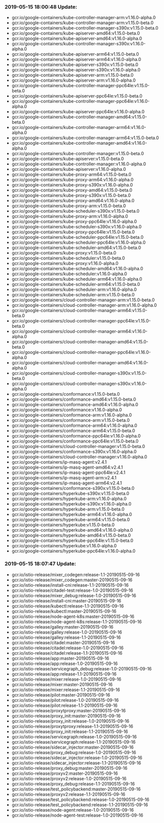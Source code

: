 ### 2019-05-15 18:00:48 Update:

- gcr.io/google-containers/kube-controller-manager-arm:v1.16.0-alpha.0
- gcr.io/google-containers/kube-controller-manager-arm:v1.15.0-beta.0
- gcr.io/google-containers/kube-controller-manager-s390x:v1.15.0-beta.0
- gcr.io/google-containers/kube-apiserver-amd64:v1.15.0-beta.0
- gcr.io/google-containers/kube-apiserver-amd64:v1.16.0-alpha.0
- gcr.io/google-containers/kube-controller-manager-s390x:v1.16.0-alpha.0
- gcr.io/google-containers/kube-apiserver-arm64:v1.15.0-beta.0
- gcr.io/google-containers/kube-apiserver-arm64:v1.16.0-alpha.0
- gcr.io/google-containers/kube-apiserver-s390x:v1.15.0-beta.0
- gcr.io/google-containers/kube-apiserver-s390x:v1.16.0-alpha.0
- gcr.io/google-containers/kube-apiserver-arm:v1.15.0-beta.0
- gcr.io/google-containers/kube-apiserver-arm:v1.16.0-alpha.0
- gcr.io/google-containers/kube-controller-manager-ppc64le:v1.15.0-beta.0
- gcr.io/google-containers/kube-apiserver-ppc64le:v1.15.0-beta.0
- gcr.io/google-containers/kube-controller-manager-ppc64le:v1.16.0-alpha.0
- gcr.io/google-containers/kube-apiserver-ppc64le:v1.16.0-alpha.0
- gcr.io/google-containers/kube-controller-manager-amd64:v1.15.0-beta.0
- gcr.io/google-containers/kube-controller-manager-arm64:v1.16.0-alpha.0
- gcr.io/google-containers/kube-controller-manager-arm64:v1.15.0-beta.0
- gcr.io/google-containers/kube-controller-manager-amd64:v1.16.0-alpha.0
- gcr.io/google-containers/kube-controller-manager:v1.15.0-beta.0
- gcr.io/google-containers/kube-apiserver:v1.15.0-beta.0
- gcr.io/google-containers/kube-controller-manager:v1.16.0-alpha.0
- gcr.io/google-containers/kube-apiserver:v1.16.0-alpha.0
- gcr.io/google-containers/kube-proxy-arm64:v1.15.0-beta.0
- gcr.io/google-containers/kube-proxy-arm64:v1.16.0-alpha.0
- gcr.io/google-containers/kube-proxy-s390x:v1.16.0-alpha.0
- gcr.io/google-containers/kube-proxy-amd64:v1.15.0-beta.0
- gcr.io/google-containers/kube-proxy-s390x:v1.15.0-beta.0
- gcr.io/google-containers/kube-proxy-amd64:v1.16.0-alpha.0
- gcr.io/google-containers/kube-proxy-arm:v1.15.0-beta.0
- gcr.io/google-containers/kube-scheduler-s390x:v1.15.0-beta.0
- gcr.io/google-containers/kube-proxy-arm:v1.16.0-alpha.0
- gcr.io/google-containers/kube-proxy-ppc64le:v1.16.0-alpha.0
- gcr.io/google-containers/kube-scheduler-s390x:v1.16.0-alpha.0
- gcr.io/google-containers/kube-proxy-ppc64le:v1.15.0-beta.0
- gcr.io/google-containers/kube-scheduler-ppc64le:v1.15.0-beta.0
- gcr.io/google-containers/kube-scheduler-ppc64le:v1.16.0-alpha.0
- gcr.io/google-containers/kube-scheduler-amd64:v1.15.0-beta.0
- gcr.io/google-containers/kube-proxy:v1.15.0-beta.0
- gcr.io/google-containers/kube-scheduler:v1.15.0-beta.0
- gcr.io/google-containers/kube-proxy:v1.16.0-alpha.0
- gcr.io/google-containers/kube-scheduler-amd64:v1.16.0-alpha.0
- gcr.io/google-containers/kube-scheduler:v1.16.0-alpha.0
- gcr.io/google-containers/kube-scheduler-arm64:v1.16.0-alpha.0
- gcr.io/google-containers/kube-scheduler-arm64:v1.15.0-beta.0
- gcr.io/google-containers/kube-scheduler-arm:v1.16.0-alpha.0
- gcr.io/google-containers/kube-scheduler-arm:v1.15.0-beta.0
- gcr.io/google-containers/cloud-controller-manager-arm:v1.15.0-beta.0
- gcr.io/google-containers/cloud-controller-manager-arm:v1.16.0-alpha.0
- gcr.io/google-containers/cloud-controller-manager-arm64:v1.15.0-beta.0
- gcr.io/google-containers/cloud-controller-manager-ppc64le:v1.15.0-beta.0
- gcr.io/google-containers/cloud-controller-manager-arm64:v1.16.0-alpha.0
- gcr.io/google-containers/cloud-controller-manager-amd64:v1.15.0-beta.0
- gcr.io/google-containers/cloud-controller-manager-ppc64le:v1.16.0-alpha.0
- gcr.io/google-containers/cloud-controller-manager-amd64:v1.16.0-alpha.0
- gcr.io/google-containers/cloud-controller-manager-s390x:v1.15.0-beta.0
- gcr.io/google-containers/cloud-controller-manager-s390x:v1.16.0-alpha.0
- gcr.io/google-containers/conformance:v1.15.0-beta.0
- gcr.io/google-containers/conformance-amd64:v1.15.0-beta.0
- gcr.io/google-containers/conformance-amd64:v1.16.0-alpha.0
- gcr.io/google-containers/conformance:v1.16.0-alpha.0
- gcr.io/google-containers/conformance-arm:v1.16.0-alpha.0
- gcr.io/google-containers/conformance-arm:v1.15.0-beta.0
- gcr.io/google-containers/conformance-arm64:v1.16.0-alpha.0
- gcr.io/google-containers/conformance-arm64:v1.15.0-beta.0
- gcr.io/google-containers/conformance-ppc64le:v1.16.0-alpha.0
- gcr.io/google-containers/conformance-ppc64le:v1.15.0-beta.0
- gcr.io/google-containers/cloud-controller-manager:v1.15.0-beta.0
- gcr.io/google-containers/conformance-s390x:v1.16.0-alpha.0
- gcr.io/google-containers/cloud-controller-manager:v1.16.0-alpha.0
- gcr.io/google-containers/ip-masq-agent:v2.4.1
- gcr.io/google-containers/ip-masq-agent-amd64:v2.4.1
- gcr.io/google-containers/ip-masq-agent-ppc64le:v2.4.1
- gcr.io/google-containers/ip-masq-agent-arm:v2.4.1
- gcr.io/google-containers/ip-masq-agent-arm64:v2.4.1
- gcr.io/google-containers/conformance-s390x:v1.15.0-beta.0
- gcr.io/google-containers/hyperkube-s390x:v1.15.0-beta.0
- gcr.io/google-containers/hyperkube-arm:v1.16.0-alpha.0
- gcr.io/google-containers/hyperkube-s390x:v1.16.0-alpha.0
- gcr.io/google-containers/hyperkube-arm:v1.15.0-beta.0
- gcr.io/google-containers/hyperkube-arm64:v1.16.0-alpha.0
- gcr.io/google-containers/hyperkube-arm64:v1.15.0-beta.0
- gcr.io/google-containers/hyperkube:v1.15.0-beta.0
- gcr.io/google-containers/hyperkube-amd64:v1.16.0-alpha.0
- gcr.io/google-containers/hyperkube-amd64:v1.15.0-beta.0
- gcr.io/google-containers/hyperkube-ppc64le:v1.15.0-beta.0
- gcr.io/google-containers/hyperkube:v1.16.0-alpha.0
- gcr.io/google-containers/hyperkube-ppc64le:v1.16.0-alpha.0
### 2019-05-15 18:07:47 Update:

- gcr.io/istio-release/mixer_codegen:release-1.1-20190515-09-16
- gcr.io/istio-release/mixer_codegen:master-20190515-09-16
- gcr.io/istio-release/install-cni:release-1.1-20190515-09-16
- gcr.io/istio-release/citadel-test:release-1.0-20190515-09-16
- gcr.io/istio-release/mixer_debug:release-1.0-20190515-09-16
- gcr.io/istio-release/install-cni:master-20190515-09-16
- gcr.io/istio-release/kubectl:release-1.1-20190515-09-16
- gcr.io/istio-release/kubectl:master-20190515-09-16
- gcr.io/istio-release/node-agent-k8s:master-20190515-09-16
- gcr.io/istio-release/node-agent-k8s:release-1.1-20190515-09-16
- gcr.io/istio-release/galley:master-20190515-09-16
- gcr.io/istio-release/galley:release-1.0-20190515-09-16
- gcr.io/istio-release/galley:release-1.1-20190515-09-16
- gcr.io/istio-release/citadel:master-20190515-09-16
- gcr.io/istio-release/citadel:release-1.0-20190515-09-16
- gcr.io/istio-release/citadel:release-1.1-20190515-09-16
- gcr.io/istio-release/app:master-20190515-09-16
- gcr.io/istio-release/app:release-1.0-20190515-09-16
- gcr.io/istio-release/servicegraph_debug:release-1.0-20190515-09-16
- gcr.io/istio-release/app:release-1.1-20190515-09-16
- gcr.io/istio-release/mixer:release-1.0-20190515-09-16
- gcr.io/istio-release/mixer:master-20190515-09-16
- gcr.io/istio-release/mixer:release-1.1-20190515-09-16
- gcr.io/istio-release/pilot:master-20190515-09-16
- gcr.io/istio-release/pilot:release-1.0-20190515-09-16
- gcr.io/istio-release/pilot:release-1.1-20190515-09-16
- gcr.io/istio-release/proxytproxy:master-20190515-09-16
- gcr.io/istio-release/proxy_init:master-20190515-09-16
- gcr.io/istio-release/proxy_init:release-1.0-20190515-09-16
- gcr.io/istio-release/proxytproxy:release-1.1-20190515-09-16
- gcr.io/istio-release/proxy_init:release-1.1-20190515-09-16
- gcr.io/istio-release/servicegraph:release-1.0-20190515-09-16
- gcr.io/istio-release/servicegraph:release-1.1-20190515-09-16
- gcr.io/istio-release/sidecar_injector:master-20190515-09-16
- gcr.io/istio-release/proxy_debug:release-1.0-20190515-09-16
- gcr.io/istio-release/sidecar_injector:release-1.0-20190515-09-16
- gcr.io/istio-release/sidecar_injector:release-1.1-20190515-09-16
- gcr.io/istio-release/proxy_debug:master-20190515-09-16
- gcr.io/istio-release/proxyv2:master-20190515-09-16
- gcr.io/istio-release/proxyv2:release-1.0-20190515-09-16
- gcr.io/istio-release/proxy_debug:release-1.1-20190515-09-16
- gcr.io/istio-release/test_policybackend:master-20190515-09-16
- gcr.io/istio-release/proxyv2:release-1.1-20190515-09-16
- gcr.io/istio-release/test_policybackend:release-1.0-20190515-09-16
- gcr.io/istio-release/test_policybackend:release-1.1-20190515-09-16
- gcr.io/istio-release/node-agent:release-1.0-20190515-09-16
- gcr.io/istio-release/node-agent-test:release-1.0-20190515-09-16
